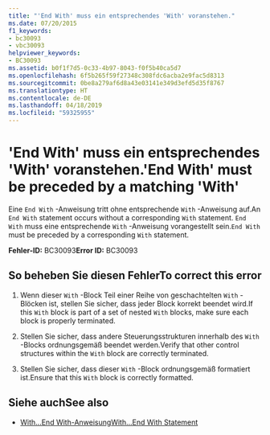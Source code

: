 ```yaml
---
title: "'End With' muss ein entsprechendes 'With' voranstehen."
ms.date: 07/20/2015
f1_keywords:
- bc30093
- vbc30093
helpviewer_keywords:
- BC30093
ms.assetid: b0f1f7d5-0c33-4b97-8043-f0f5b40ca5d7
ms.openlocfilehash: 6f5b265f59f27348c308fdc6acba2e9fac5d8313
ms.sourcegitcommit: 0be8a279af6d8a43e03141e349d3efd5d35f8767
ms.translationtype: HT
ms.contentlocale: de-DE
ms.lasthandoff: 04/18/2019
ms.locfileid: "59325955"
---
```

# <a name="end-with-must-be-preceded-by-a-matching-with"></a><span data-ttu-id="fef91-102">'End With' muss ein entsprechendes 'With' voranstehen.</span><span class="sxs-lookup"><span data-stu-id="fef91-102">'End With' must be preceded by a matching 'With'</span></span>
<span data-ttu-id="fef91-103">Eine `End With` -Anweisung tritt ohne entsprechende `With` -Anweisung auf.</span><span class="sxs-lookup"><span data-stu-id="fef91-103">An `End With` statement occurs without a corresponding `With` statement.</span></span> <span data-ttu-id="fef91-104">`End With` muss eine entsprechende `With` -Anweisung vorangestellt sein.</span><span class="sxs-lookup"><span data-stu-id="fef91-104">`End With` must be preceded by a corresponding `With` statement.</span></span>  
  
 <span data-ttu-id="fef91-105">**Fehler-ID:** BC30093</span><span class="sxs-lookup"><span data-stu-id="fef91-105">**Error ID:** BC30093</span></span>  
  
## <a name="to-correct-this-error"></a><span data-ttu-id="fef91-106">So beheben Sie diesen Fehler</span><span class="sxs-lookup"><span data-stu-id="fef91-106">To correct this error</span></span>  
  
1. <span data-ttu-id="fef91-107">Wenn dieser `With` -Block Teil einer Reihe von geschachtelten `With` -Blöcken ist, stellen Sie sicher, dass jeder Block korrekt beendet wird.</span><span class="sxs-lookup"><span data-stu-id="fef91-107">If this `With` block is part of a set of nested `With` blocks, make sure each block is properly terminated.</span></span>  
  
2. <span data-ttu-id="fef91-108">Stellen Sie sicher, dass andere Steuerungsstrukturen innerhalb des `With` -Blocks ordnungsgemäß beendet werden.</span><span class="sxs-lookup"><span data-stu-id="fef91-108">Verify that other control structures within the `With` block are correctly terminated.</span></span>  
  
3. <span data-ttu-id="fef91-109">Stellen Sie sicher, dass dieser `With` -Block ordnungsgemäß formatiert ist.</span><span class="sxs-lookup"><span data-stu-id="fef91-109">Ensure that this `With` block is correctly formatted.</span></span>  
  
## <a name="see-also"></a><span data-ttu-id="fef91-110">Siehe auch</span><span class="sxs-lookup"><span data-stu-id="fef91-110">See also</span></span>

- [<span data-ttu-id="fef91-111">With...End With-Anweisung</span><span class="sxs-lookup"><span data-stu-id="fef91-111">With...End With Statement</span></span>](../../visual-basic/language-reference/statements/with-end-with-statement.md)
